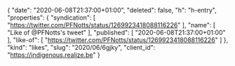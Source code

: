 {
  "date": "2020-06-08T21:37:00+01:00",
  "deleted": false,
  "h": "h-entry",
  "properties": {
    "syndication": [
      "https://twitter.com/PFNotts/status/1269923418088116226"
    ],
    "name": [
      "Like of @PFNotts's tweet"
    ],
    "published": [
      "2020-06-08T21:37:00+01:00"
    ],
    "like-of": [
      "https://twitter.com/PFNotts/status/1269923418088116226"
    ]
  },
  "kind": "likes",
  "slug": "2020/06/6gjky",
  "client_id": "https://indigenous.realize.be"
}
